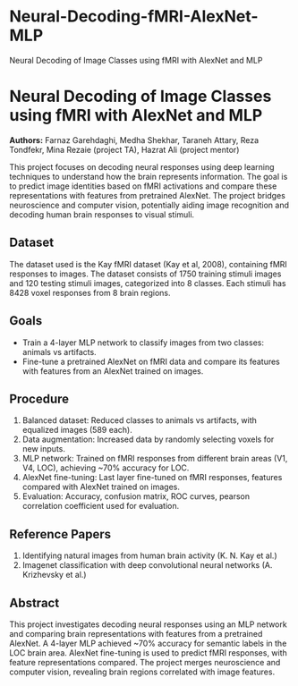 # Neural-Decoding-fMRI-AlexNet-MLP
Neural Decoding of Image Classes using fMRI with AlexNet and MLP
# Neural Decoding of Image Classes using fMRI with AlexNet and MLP

**Authors:** Farnaz Garehdaghi, Medha Shekhar, Taraneh Attary, Reza Tondfekr, Mina Rezaie (project TA), Hazrat Ali (project mentor)

This project focuses on decoding neural responses using deep learning techniques to understand how the brain represents information. The goal is to predict image identities based on fMRI activations and compare these representations with features from pretrained AlexNet. The project bridges neuroscience and computer vision, potentially aiding image recognition and decoding human brain responses to visual stimuli.

## Dataset

The dataset used is the Kay fMRI dataset (Kay et al, 2008), containing fMRI responses to images. The dataset consists of 1750 training stimuli images and 120 testing stimuli images, categorized into 8 classes. Each stimuli has 8428 voxel responses from 8 brain regions.

## Goals

- Train a 4-layer MLP network to classify images from two classes: animals vs artifacts.
- Fine-tune a pretrained AlexNet on fMRI data and compare its features with features from an AlexNet trained on images.

## Procedure

1. Balanced dataset: Reduced classes to animals vs artifacts, with equalized images (589 each).
2. Data augmentation: Increased data by randomly selecting voxels for new inputs.
3. MLP network: Trained on fMRI responses from different brain areas (V1, V4, LOC), achieving ~70% accuracy for LOC.
4. AlexNet fine-tuning: Last layer fine-tuned on fMRI responses, features compared with AlexNet trained on images.
5. Evaluation: Accuracy, confusion matrix, ROC curves, pearson correlation coefficient used for evaluation.

## Reference Papers

1. Identifying natural images from human brain activity (K. N. Kay et al.)
2. Imagenet classification with deep convolutional neural networks (A. Krizhevsky et al.)

## Abstract

This project investigates decoding neural responses using an MLP network and comparing brain representations with features from a pretrained AlexNet. A 4-layer MLP achieved ~70% accuracy for semantic labels in the LOC brain area. AlexNet fine-tuning is used to predict fMRI responses, with feature representations compared. The project merges neuroscience and computer vision, revealing brain regions correlated with image features.



